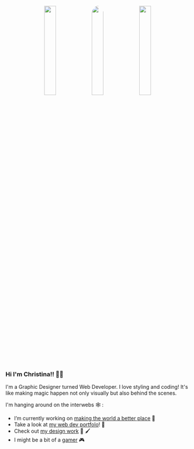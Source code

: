 <p align="center">
  
<img src="https://gph.is/2C49Jym.gif" width="25%" />
<img src="https://christinaharris.design/img/drawing.png" width="25%" style="border-radius:50%" />
<img src="https://gph.is/2crp02N.gif" width="25%" />
  </p>
  

### Hi I'm Christina!! 🦄✨

I'm a Graphic Designer turned Web Developer. I love styling and coding! It's like making magic happen not only visually but also behind the scenes. 

I'm hanging around on the interwebs 🕸️ :

- I’m currently working on [making the world a better place](https://huemanistic.org/) 🌱 
- Take a look at [my web dev portfolo](https://www.christinaharris.dev/)! 📘 
- Check out [my design work](https://christinaharris.design/) 🎨 🖌️ 
- I might be a bit of a [gamer](https://psnprofiles.com/imriven) 🎮 

